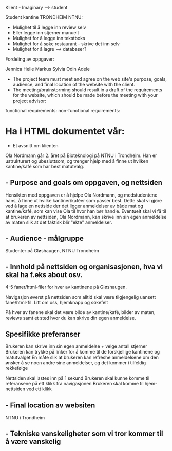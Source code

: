 Klient - Imaginary --> student 


Student kantine TRONDHEIM NTNU: 
- Mulighet til å legge inn review selv 
- Eller legge inn stjerner manuelt 
- Mulighet for å legge inn tekstboks 
- Mulighet for å søke restaurant - skrive det inn selv 
- Mulighet for å lagre --> databaser? 

Fordeling av oppgaver:

Jennica
Helle
Markus
Sylvia
Odin
Adele


- The project team must meet and agree on the web site's purpose, goals, audience, and
final location of the website with the client.
- The meeting/brainstorming should result in a draft of the requirements for the website, which
should be made before the meeting with your project advisor:

 functional requirements:
 non-functional requirements:

# Ha i HTML dokumentet vår: 
 - Et avsnitt om klienten 

Ola Nordmann går 2. året på Bioteknologi på NTNU i Trondheim. Han er ustrukturert og ubesluttsom, og trenger hjelp med 
å finne ut hvilken kantine/kafé som har best matutvalg. 

## - Purpose and goals om oppgaven, og nettsiden 

Hensikten med oppgaven er å hjelpe Ola Nordmann, og medstudentene hans, å finne ut hvilke kantiner/kaféer som 
passer best. Dette skal vi gjøre ved å lage en nettside der det ligger anmeldelser av både mat og kantine/kafé, 
som kan vise Ola til hvor han bør handle. Eventuelt skal vi få til at brukeren av nettsiden, Ola Nordmann, 
kan skrive inn sin egen anmeldelse av maten slik at det faktisk blir "ekte" anmeldelser. 

## - Audience - målgruppe 

Studenter på Gløshaugen, NTNU Trondheim

## - Innhold på nettsiden og organisasjonen, hva vi skal ha f.eks about osv. 

4-5 faner/html-filer for hver av kantinene på Gløshaugen. 

Navigasjon øverst på nettsiden som alltid skal være tilgjengelig uansett fane/html-fil. 
Litt om oss, hjemknapp og søkefelt

På hver av fanene skal det være bilde av kantine/kafé, bilder av maten, reviews samt
et sted hvor du kan skrive din egen anmeldelse. 

## Spesifikke preferanser

Brukeren kan skrive inn sin egen anmeldelse + velge antall stjerner
Brukeren kan trykke på linker for å komme til de forskjellige kantinene og matutvalget
En måte slik at brukeren kan refreshe anmeldelsene om den ønsker å se noen andre sine anmeldelser, og det kommer i tilfeldig rekkefølge

Nettsiden skal lastes inn på 1 sekund
Brukeren skal kunne komme til referansene på ett klikk fra navigasjonen
Brukeren skal komme til hjem-nettsiden ved ett klikk

## - Final location av websiten 

NTNU i Trondheim

## - Tekniske vanskeligheter som vi tror kommer til å være vanskelig 